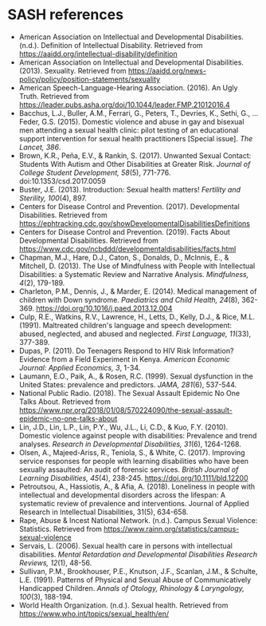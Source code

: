 # SASH references

- American Association on Intellectual and Developmental Disabilities. (n.d.). 	Definition of Intellectual Disability. Retrieved from       https://aaidd.org/intellectual-disability/definition
- American Association on Intellectual and Developmental Disabilities. (2013). 	Sexuality. Retrieved from https://aaidd.org/news-policy/policy/position-statements/sexuality
- American Speech-Language-Hearing Association. (2016). An Ugly Truth. Retrieved from https://leader.pubs.asha.org/doi/10.1044/leader.FMP.21012016.4
- Bacchus, L.J., Buller, A.M., Ferrari, G., Peters, T., Devries, K., Sethi, G., … Feder, 	G.S. (2015). Domestic violence and abuse in gay and bisexual men 	attending a sexual health clinic: pilot testing of an educational support intervention for sexual health practitioners [Special issue]. *The Lancet, 386*.
- Brown, K.R., Peña, E.V., & Rankin, S. (2017). Unwanted Sexual Contact: Students With Autism and Other Disabilities at Greater Risk. *Journal of College Student Development, 58*(5), 771-776. doi:10.1353/csd.2017.0059
- Buster, J.E. (2013). Introduction: Sexual health matters! *Fertility and Sterility, 100*(4), 897.
- Centers for Disease Control and Prevention. (2017). Developmental Disabilities. Retrieved from https://ephtracking.cdc.gov/showDevelopmentalDisabilitiesDefinitions
- Centers for Disease Control and Prevention. (2019). Facts About Developmental Disabilities. Retrieved from https://www.cdc.gov/ncbddd/developmentaldisabilities/facts.html
- Chapman, M.J., Hare, D.J., Caton, S., Donalds, D., McInnis, E., & Mitchell, D. (2013). The Use of Mindfulness with People with Intellectual Disabilities: a Systematic Review and Narrative Analysis. *Mindfulness, 4*(2), 179-189.
- Charleton, P.M., Dennis, J., & Marder, E. (2014). Medical management of children with Down syndrome. *Paediatrics and Child Health, 24*(8), 362-369. https://doi.org/10.1016/j.paed.2013.12.004
- Culp, R.E., Watkins, R.V., Lawrence, H., Letts, D., Kelly, D.J., & Rice, M.L. (1991). Maltreated children's language and speech development: abused, neglected, and abused and neglected. *First Language, 11*(33), 377-389.
- Dupas, P. (2011). Do Teenagers Respond to HIV Risk Information? Evidence from a Field Experiment in Kenya. *American Economic Journal: Applied Economics, 3*, 1-34.
- Laumann, E.O., Paik, A., & Rosen, R.C. (1999). Sexual dysfunction in the United States: prevalence and predictors. *JAMA, 281*(6), 537-544.
- National Public Radio. (2018). The Sexual Assault Epidemic No One Talks About. Retrieved from https://www.npr.org/2018/01/08/570224090/the-sexual-assault-epidemic-no-one-talks-about
- Lin, J.D., Lin, L.P., Lin, P.Y., Wu, J.L., Li, C.D., & Kuo, F.Y. (2010). Domestic violence against people with disabilities: Prevalence and trend analyses. *Research in Developmental Disabilities, 31*(6), 1264-1268.
- Olsen, A., Majeed-Ariss, R., Teniola, S., & White, C. (2017). Improving service responses for people with learning disabilities who have been sexually 	assaulted: An audit of forensic services. *British Journal of Learning Disabilities, 45*(4), 238-245. https://doi.org/10.1111/bld.12200
- Petroutsou, A., Hassiotis, A., & Afia, A. (2018). Loneliness in people with intellectual and developmental disorders across the lifespan: A systematic review of prevalence and interventions. Journal of Applied Research in Intellectual Disabilities, 31(5), 634-658.
- Rape, Abuse & Incest National Network. (n.d.). Campus Sexual Violence: Statistics. Retrieved from https://www.rainn.org/statistics/campus-sexual-violence
- Servais, L. (2006). Sexual health care in persons with intellectual disabilities. *Mental Retardation and Developmental Disabilities Research Reviews, 12*(1), 48-56.
- Sullivan, P.M., Brookhouser, P.E., Knutson, J.F., Scanlan, J.M., & Schulte, L.E. (1991). Patterns of Physical and Sexual Abuse of Communicatively Handicapped Children. *Annals of Otology, Rhinology & Laryngology, 100*(3), 188-194.
- World Health Organization. (n.d.). Sexual health. Retrieved from https://www.who.int/topics/sexual_health/en/


